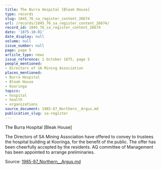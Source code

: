 ```yaml
---
title: The Burra Hospital [Bleak House]
type: records
slug: 1845_76_sa_register_content_26674
url: /records/1845_76_sa_register_content_26674/
record_id: 1845_76_sa_register_content_26674
date: '1875-10-01'
date_display: null
volume: null
issue_number: null
page: page 5
article_type: news
issue_reference: 1 October 1875, page 5
people_mentioned:
- Directors of SA Mining Association
places_mentioned:
- Burra Hospital
- Bleak House
- Kooringa
topics:
- hospital
- health
- organizations
source_document: 1985-87_Northern__Argus.md
publication_slug: sa-register
---
```


The Burra Hospital [Bleak House]

The Directors of SA Mining Association have offered to convey to trustees the hospital building at Kooringa, for the benefit of the public.  The offer has been cheerfully accepted by the residents.  AQ committee of Management has been appointed to arrange preliminaries.

Source: [1985-87_Northern__Argus.md](/downloads/markdown/1985-87_Northern__Argus.md)
